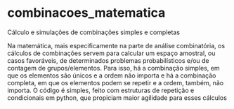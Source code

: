 # combinacoes_matematica
Cálculo e simulações de combinações simples e completas

Na matemática, mais especificamente na parte de análise combinatória, os cálculos de combinações servem para calcular um espaço amostral, ou casos favoráveis, de determinados problemas probabilísticos e/ou de contagem de grupos/elementos. Para isso, há a combinação simples, em que os elementos são únicos e a ordem não importa e há a combinação completa, em que os elementos podem se repetir e a ordem, também, não importa. O código é simples, feito com estruturas de repetição e condicionais em python, que propiciam maior agilidade para esses cálculos
